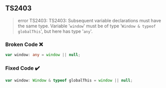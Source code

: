 ## TS2403

> error TS2403: TS2403: Subsequent variable declarations must have the same type. Variable '`window`' must be of type '`Window & typeof globalThis`', but here has type '`any`'.

### Broken Code ❌

```ts
var window: any = window || null;
```

### Fixed Code ✔️

```ts
var window: Window & typeof globalThis = window || null;
```
